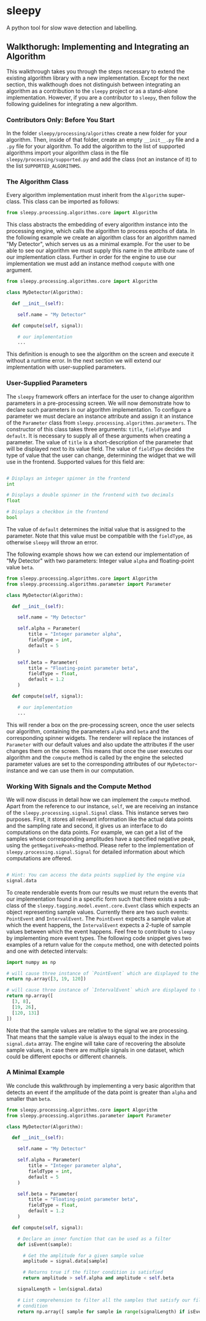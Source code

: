 # sleepy
A python tool for slow wave detection and labelling.

## Walkthorugh: Implementing and Integrating an Algorithm
This walkthrough takes you through the steps necessary to extend the existing
algorithm library with a new implementation. Except for the next section, this
walkthough does not distinguish between integrating an algorithm as a
contribution to the `sleepy` project or as a stand-alone implementation.
However, if you are a contributor to `sleepy`, then follow the following
guidelines for integrating a new algorithm.

### Contributors Only: Before You Start
In the folder `sleepy/processing/algorithms` create a new folder for your
algorithm. Then, inside of that folder, create an empty `__init__.py` file and
a `.py` file for your algorithm. To add the algorithm to the list of supported
algorithms import your algorithm class in the file `sleepy/processing/supported.py`
and add the class (not an instance of it) to the list `SUPPORTED_ALGORITHMS`.

### The Algorithm Class
Every algorithm implementation must inherit from the `Algorithm` super-class.
This class can be imported as follows:

```python
from sleepy.processing.algorithms.core import Algorithm
```

This class abstracts the embedding of every algorithm instance into the processing
engine, which calls the algorithm to process epochs of data.
In the following example we create an algorithm class for an algorithm named
"My Detector", which serves us as a minimal example. For the user to be able to see our algorithm we must supply this
name in the attribute `name` of our implementation class. Further in order for the engine
to use our implementation we must add an instance method `compute` with one argument.

```python
from sleepy.processing.algorithms.core import Algorithm

class MyDetector(Algorithm):

  def __init__(self):

    self.name = "My Detector"

  def compute(self, signal):

    # our implementation
    ...
```

This definition is enough to see the algorithm on the screen and execute it
without a runtime error. In the next section we will extend our implementation
with user-supplied parameters.

### User-Supplied Parameters
The `sleepy` framework offers an interface for the user to change algorithm  
parameters in a pre-processing screen. We will now demonstrate how to declare
such parameters in our algorithm implementation. To configure a parameter we
must declare an instance attribute and assign it an instance of the `Parameter`
class from `sleepy.processing.algorithms.parameters`. The constructor of this
class takes three arguments: `title`, `fieldType` and `default`. It is necessary
to supply all of these arguments when creating a parameter. The value of `title`
is a short-description of the parameter that will be displayed next to its
value field. The value of `fieldType` decides the type of value that the user can
change, determining the widget that we will use in the frontend. Supported values
for this field are:
```python

# Displays an integer spinner in the frontend
int

# Displays a double spinner in the frontend with two decimals
float

# Displays a checkbox in the frontend
bool
```

The value of `default` determines the initial value that is assigned to the
parameter. Note that this value must be compatible with the `fieldType`, as otherwise
`sleepy` will throw an error.

The following example shows how we can extend our implementation of "My Detector"
with two parameters: Integer value `alpha` and floating-point value `beta`.

```python
from sleepy.processing.algorithms.core import Algorithm
from sleepy.processing.algorithms.parameter import Parameter

class MyDetector(Algorithm):

  def __init__(self):

    self.name = "My Detector"

    self.alpha = Parameter(
        title = "Integer parameter alpha",
        fieldType = int,
        default = 5
    )

    self.beta = Parameter(
        title = "Floating-point parameter beta",
        fieldType = float,
        default = 1.2
    )

  def compute(self, signal):

    # our implementation
    ...
```

This will render a box on the pre-processing screen, once the user selects our
algorithm, containing the parameters `alpha` and `beta` and the corresponding
spinner widgets.
The renderer will replace the instances of `Parameter` with our default values and
also update the attributes if the user changes them on the screen. This means that
once the user executes our algorithm and the `compute` method is called by the engine
the selected parameter values are set to the corresponding attributes of our `MyDetector`-
instance and we can use them in our computation.

### Working With Signals and the Compute Method
We will now discuss in detail how we can implement the `compute` method.
Apart from the reference to our instance, `self`, we are receiving an instance of the
`sleepy.processing.signal.Signal` class. This instance serves two purposes.
First, it stores all relevant information like the actual data points and the sampling
rate and second, it gives us an interface to do computations on the data points.
For example, we can get a list of the samples whose corresponding
amplitudes have a
specified negative peak, using the `getNegativePeaks`-method. Please refer to the implementation of `sleepy.processing.signal.Signal` for
detailed information about which computations are offered.

```python

# Hint: You can access the data points supplied by the engine via
signal.data
```

To create renderable events from our results we must return the events that our
implementation found in a specific form such that there exists a sub-class of
the `sleepy.tagging.model.event.core.Event` class which expects an object representing
sample values. Currently there are two such events: `PointEvent` and `IntervalEvent`.
The `PointEvent` expects a sample value at which the event happens, the `IntervalEvent`
expects a 2-tuple of sample values between which the event happens. Feel free to
contribute to `sleepy` by implementing more event types.
The following code snippet gives two examples of a return value for the `compute`
method, one with detected points and one with detected intervals:

```python
import numpy as np

# will cause three instance of `PointEvent` which are displayed to the user
return np.array([3, 19, 120])

# will cause three instance of `IntervalEvent` which are displayed to the user
return np.array([
  [3, 8],
  [19, 26],
  [120, 131]
])
```

Note that the sample values are relative to the signal we are processing. That means
that the sample value is always equal to the index in the `signal.data` array.
The engine will take care of recovering the absolute sample values, in case there
are multiple signals in one dataset, which could be different epochs or different channels.

### A Minimal Example
We conclude this walkthrough by implementing a very basic algorithm that detects
an event if the amplitude of the data point is greater than `alpha` and smaller than
`beta`.

```python
from sleepy.processing.algorithms.core import Algorithm
from sleepy.processing.algorithms.parameter import Parameter

class MyDetector(Algorithm):

  def __init__(self):

    self.name = "My Detector"

    self.alpha = Parameter(
        title = "Integer parameter alpha",
        fieldType = int,
        default = 5
    )

    self.beta = Parameter(
        title = "Floating-point parameter beta",
        fieldType = float,
        default = 1.2
    )

  def compute(self, signal):

    # Declare an inner function that can be used as a filter
    def isEvent(sample):

      # Get the amplitude for a given sample value
      amplitude = signal.data[sample]

      # Returns true if the filter condition is satisfied
      return amplitude > self.alpha and amplitude < self.beta

    signalLength = len(signal.data)

    # List comprehension to filter all the samples that satisfy our filter
    # condition
    return np.array([ sample for sample in range(signalLength) if isEvent(sample) ])
```
